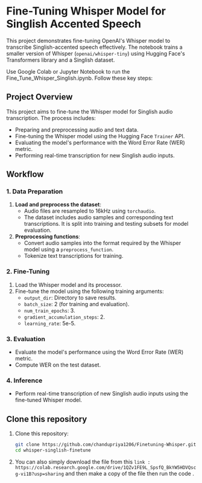 # Fine-Tuning Whisper Model for Singlish Accented Speech

This project demonstrates fine-tuning OpenAI's Whisper model to transcribe Singlish-accented speech effectively. The notebook trains a smaller version of Whisper (`openai/whisper-tiny`) using Hugging Face's Transformers library and a Singlish dataset.

Use Google Colab or Jupyter Notebook to run the Fine_Tune_Whisper_Singlish.ipynb. Follow these key steps:

## Project Overview

This project aims to fine-tune the Whisper model for Singlish audio transcription. The process includes:
- Preparing and preprocessing audio and text data.
- Fine-tuning the Whisper model using the Hugging Face `Trainer` API.
- Evaluating the model's performance with the Word Error Rate (WER) metric.
- Performing real-time transcription for new Singlish audio inputs.

## Workflow

### 1. Data Preparation
1. **Load and preprocess the dataset**:
   - Audio files are resampled to 16kHz using `torchaudio`.
   - The dataset includes audio samples and corresponding text transcriptions. It is split into training and testing subsets for model evaluation.
2. **Preprocessing functions**:
   - Convert audio samples into the format required by the Whisper model using a `preprocess_function`.
   - Tokenize text transcriptions for training.

### 2. Fine-Tuning
1. Load the Whisper model and its processor.
2. Fine-tune the model using the following training arguments:
   - `output_dir`: Directory to save results.
   - `batch_size`: 2 (for training and evaluation).
   - `num_train_epochs`: 3.
   - `gradient_accumulation_steps`: 2.
   - `learning_rate`: 5e-5.

### 3. Evaluation
- Evaluate the model's performance using the Word Error Rate (WER) metric.
- Compute WER on the test dataset.

### 4. Inference
- Perform real-time transcription of new Singlish audio inputs using the fine-tuned Whisper model.

## Clone this repository
1. Clone this repository:
   ```bash
   git clone https://github.com/chandupriya1206/Finetuning-Whisper.git
   cd whisper-singlish-finetune

2. You can also simply download the file from this `link : https://colab.research.google.com/drive/1QZv1FE9L_SpsfQ_BkYW5HDVQscg-vi1B?usp=sharing` and then make a copy of the file then run the code . 
